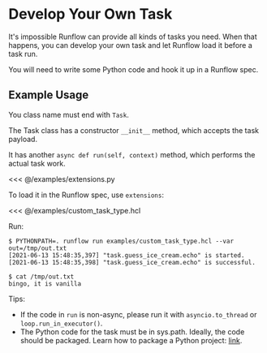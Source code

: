 # Develop Your Own Task

It's impossible Runflow can provide all kinds of tasks you need.
When that happens, you can develop your own task and let Runflow
load it before a task run.

You will need to write some Python code and hook it up in a Runflow spec.

## Example Usage

You class name must end with `Task`.

The Task class has a constructor `__init__` method, which accepts the
task payload.

It has another `async def run(self, context)` method,
which performs the actual task work.

<<< @/examples/extensions.py

To load it in the Runflow spec, use `extensions`:

<<< @/examples/custom_task_type.hcl

Run:

```
$ PYTHONPATH=. runflow run examples/custom_task_type.hcl --var out=/tmp/out.txt
[2021-06-13 15:48:35,397] "task.guess_ice_cream.echo" is started.
[2021-06-13 15:48:35,398] "task.guess_ice_cream.echo" is successful.

$ cat /tmp/out.txt
bingo, it is vanilla
```

Tips:

* If the code in `run` is non-async, please run it with `asyncio.to_thread` or
  `loop.run_in_executor()`.
* The Python code for the task must be in sys.path. Ideally, the code should
  be packaged. Learn how to package a Python project:
  [link](https://packaging.python.org/tutorials/packaging-projects/).
